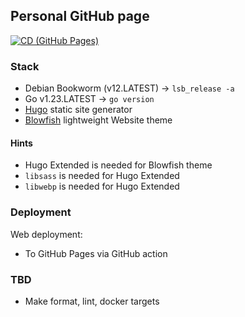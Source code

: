 ## Personal GitHub page

[![CD (GitHub Pages)](https://github.com/daniel-volk/daniel-volk.github.io/actions/workflows/cd_github_pages.yml/badge.svg?event=workflow_dispatch)](https://github.com/daniel-volk/daniel-volk.github.io/actions/workflows/cd_github_pages.yml)

### Stack
* Debian Bookworm (v12.LATEST) -> `lsb_release -a`
* Go v1.23.LATEST -> `go version`
* [Hugo](https://gohugo.io/) static site generator 
* [Blowfish](https://blowfish.page/) lightweight Website theme

#### Hints
* Hugo Extended is needed for Blowfish theme
* `libsass` is needed for Hugo Extended
* `libwebp` is needed for Hugo Extended

### Deployment

Web deployment:
* To GitHub Pages via GitHub action

### TBD

* Make format, lint, docker targets